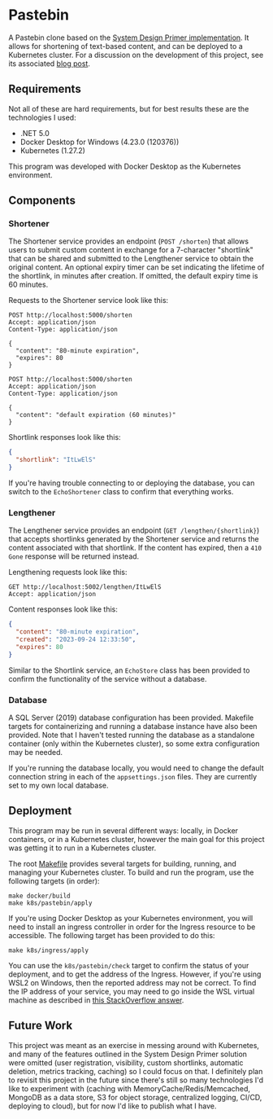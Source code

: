 # Pastebin

A Pastebin clone based on the [System Design Primer implementation](https://github.com/donnemartin/system-design-primer/blob/master/solutions/system_design/pastebin/README.md). It allows for shortening of text-based content, and can be deployed to a Kubernetes cluster. For a discussion on the development of this project, see its associated [blog post](https://ejacobg.com/projects/pastebin/).

## Requirements

Not all of these are hard requirements, but for best results these are the technologies I used:

* .NET 5.0
* Docker Desktop for Windows (4.23.0 (120376))
* Kubernetes (1.27.2)

This program was developed with Docker Desktop as the Kubernetes environment.

## Components

### Shortener

The Shortener service provides an endpoint (`POST /shorten`) that allows users to submit custom content in exchange for a 7-character "shortlink" that can be shared and submitted to the Lengthener service to obtain the original content. An optional expiry timer can be set indicating the lifetime of the shortlink, in minutes after creation. If omitted, the default expiry time is 60 minutes.

Requests to the Shortener service look like this:

```http request
POST http://localhost:5000/shorten
Accept: application/json
Content-Type: application/json

{
  "content": "80-minute expiration",
  "expires": 80
}
```

```http request
POST http://localhost:5000/shorten
Accept: application/json
Content-Type: application/json

{
  "content": "default expiration (60 minutes)"
}
```

Shortlink responses look like this:

```json
{
  "shortlink": "ItLwElS"
}
```

If you're having trouble connecting to or deploying the database, you can switch to the `EchoShortener` class to confirm that everything works.

### Lengthener

The Lengthener service provides an endpoint (`GET /lengthen/{shortlink}`) that accepts shortlinks generated by the Shortener service and returns the content associated with that shortlink. If the content has expired, then a `410 Gone` response will be returned instead.

Lengthening requests look like this:

```http request
GET http://localhost:5002/lengthen/ItLwElS
Accept: application/json
```

Content responses look like this:

```json
{
  "content": "80-minute expiration",
  "created": "2023-09-24 12:33:50",
  "expires": 80
}
```

Similar to the Shortlink service, an `EchoStore` class has been provided to confirm the functionality of the service without a database.

### Database

A SQL Server (2019) database configuration has been provided. Makefile targets for containerizing and running a database instance have also been provided. Note that I haven't tested running the database as a standalone container (only within the Kubernetes cluster), so some extra configuration may be needed.

If you're running the database locally, you would need to change the default connection string in each of the `appsettings.json` files. They are currently set to my own local database.

## Deployment

This program may be run in several different ways: locally, in Docker containers, or in a Kubernetes cluster, however the main goal for this project was getting it to run in a Kubernetes cluster.

The root [Makefile](Makefile) provides several targets for building, running, and managing your Kubernetes cluster. To build and run the program, use the following targets (in order):

```shell
make docker/build
make k8s/pastebin/apply
```

If you're using Docker Desktop as your Kubernetes environment, you will need to install an ingress controller in order for the Ingress resource to be accessible. The following target has been provided to do this:

```shell
make k8s/ingress/apply
```

You can use the `k8s/pastebin/check` target to confirm the status of your deployment, and to get the address of the Ingress. However, if you're using WSL2 on Windows, then the reported address may not be correct. To find the IP address of your service, you may need to go inside the WSL virtual machine as described in [this StackOverflow answer](https://stackoverflow.com/a/69113528).

## Future Work

This project was meant as an exercise in messing around with Kubernetes, and many of the features outlined in the System Design Primer solution were omitted (user registration, visibility, custom shortlinks, automatic deletion, metrics tracking, caching) so I could focus on that. I definitely plan to revisit this project in the future since there's still so many technologies I'd like to experiment with (caching with MemoryCache/Redis/Memcached, MongoDB as a data store, S3 for object storage, centralized logging, CI/CD, deploying to cloud), but for now I'd like to publish what I have.
